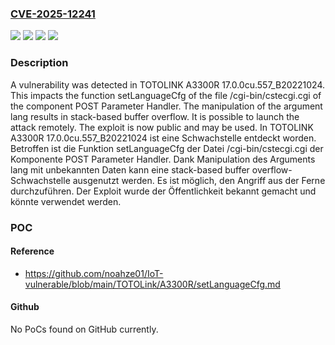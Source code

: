 ### [CVE-2025-12241](https://cve.mitre.org/cgi-bin/cvename.cgi?name=CVE-2025-12241)
![](https://img.shields.io/static/v1?label=Product&message=A3300R&color=blue)
![](https://img.shields.io/static/v1?label=Version&message=17.0.0cu.557_B20221024%20&color=brightgreen)
![](https://img.shields.io/static/v1?label=Vulnerability&message=Memory%20Corruption&color=brightgreen)
![](https://img.shields.io/static/v1?label=Vulnerability&message=Stack-based%20Buffer%20Overflow&color=brightgreen)

### Description

A vulnerability was detected in TOTOLINK A3300R 17.0.0cu.557_B20221024. This impacts the function setLanguageCfg of the file /cgi-bin/cstecgi.cgi of the component POST Parameter Handler. The manipulation of the argument lang results in stack-based buffer overflow. It is possible to launch the attack remotely. The exploit is now public and may be used.
In TOTOLINK A3300R 17.0.0cu.557_B20221024 ist eine Schwachstelle entdeckt worden. Betroffen ist die Funktion setLanguageCfg der Datei /cgi-bin/cstecgi.cgi der Komponente POST Parameter Handler. Dank Manipulation des Arguments lang mit unbekannten Daten kann eine stack-based buffer overflow-Schwachstelle ausgenutzt werden. Es ist möglich, den Angriff aus der Ferne durchzuführen. Der Exploit wurde der Öffentlichkeit bekannt gemacht und könnte verwendet werden.

### POC

#### Reference
- https://github.com/noahze01/IoT-vulnerable/blob/main/TOTOLink/A3300R/setLanguageCfg.md

#### Github
No PoCs found on GitHub currently.

